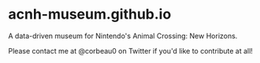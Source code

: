 # acnh-museum.github.io
A data-driven museum for Nintendo's Animal Crossing: New Horizons.

Please contact me at @corbeau0 on Twitter if you'd like to contribute at all!
